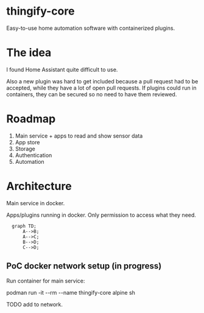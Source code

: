 # thingify-core

Easy-to-use home automation software with containerized plugins.

# The idea

I found Home Assistant quite difficult to use. 

Also a new plugin was hard to get included because a pull request had to be accepted, while they have a lot of open pull requests. If plugins could run in containers, they can be secured so no need to have them reviewed. 

# Roadmap
 
1. Main service + apps to read and show sensor data
2. App store
3. Storage
4. Authentication
5. Automation 

# Architecture

Main service in docker.

Apps/plugins running in docker. Only permission to access what they need. 

```mermaid
  graph TD;
      A-->B;
      A-->C;
      B-->D;
      C-->D;
```

## PoC docker network setup (in progress)

Run container for main service:

podman run -it --rm --name thingify-core alpine sh

TODO add to network. 

